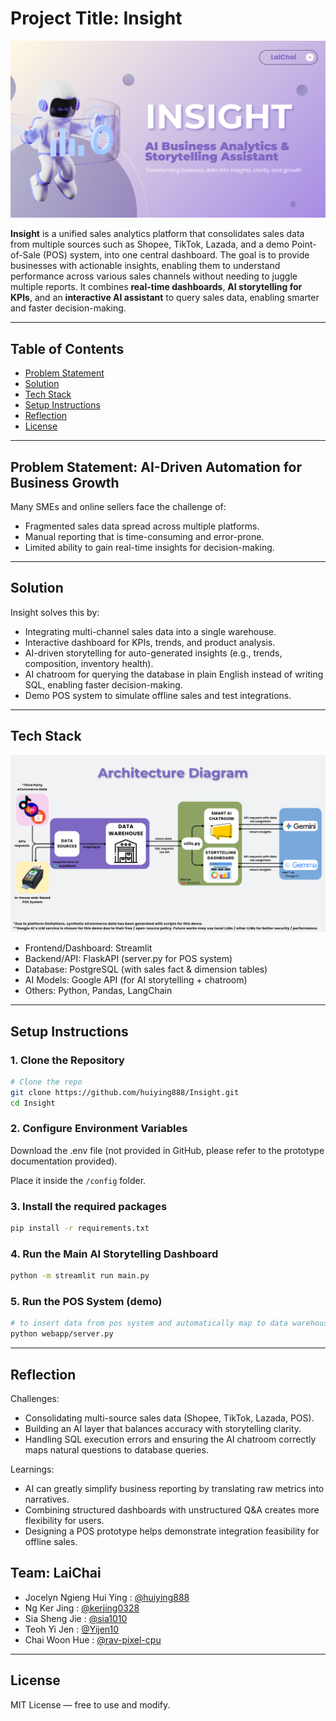 # Project Title: Insight 

![Insight](assets/1.png)

**Insight** is a unified sales analytics platform that consolidates sales data from multiple sources such as Shopee, TikTok, Lazada, and a demo Point-of-Sale (POS) system, into one central dashboard.
The goal is to provide businesses with actionable insights, enabling them to understand performance across various sales channels without needing to juggle multiple reports. 
It combines **real-time dashboards**, **AI storytelling for KPIs**, and an **interactive AI assistant** to query sales data, enabling smarter and faster decision-making.

---
## Table of Contents

- [Problem Statement](#problem-statement-ai-driven-automation-for-business-growth)
- [Solution](#solution)
- [Tech Stack](#tech-stack)
- [Setup Instructions](#setup-instructions)
- [Reflection](#reflection)
- [License](#license)

---
## Problem Statement: AI-Driven Automation for Business Growth
Many SMEs and online sellers face the challenge of:
- Fragmented sales data spread across multiple platforms.
- Manual reporting that is time-consuming and error-prone.
- Limited ability to gain real-time insights for decision-making.
  
---

## Solution
Insight solves this by:
- Integrating multi-channel sales data into a single warehouse.
- Interactive dashboard for KPIs, trends, and product analysis.
- AI-driven storytelling for auto-generated insights (e.g., trends, composition, inventory health).
- AI chatroom for querying the database in plain English instead of writing SQL, enabling faster decision-making.
- Demo POS system to simulate offline sales and test integrations.


---

## Tech Stack

![Insight](assets/9.png)

- Frontend/Dashboard: Streamlit
- Backend/API: FlaskAPI (server.py for POS system)
- Database: PostgreSQL (with sales fact & dimension tables)
- AI Models: Google API (for AI storytelling + chatroom)
- Others: Python, Pandas, LangChain

---

## Setup Instructions
### 1. Clone the Repository
```bash
# Clone the repo
git clone https://github.com/huiying888/Insight.git
cd Insight
```
### 2. Configure Environment Variables
Download the .env file (not provided in GitHub, please refer to the prototype documentation provided).

Place it inside the `/config` folder.

### 3. Install the required packages
```bash
pip install -r requirements.txt
```
### 4. Run the Main AI Storytelling Dashboard 
```bash
python -m streamlit run main.py
```
### 5. Run the POS System (demo)
```bash
# to insert data from pos system and automatically map to data warehouse
python webapp/server.py
```

---

## Reflection
Challenges:
- Consolidating multi-source sales data (Shopee, TikTok, Lazada, POS).
- Building an AI layer that balances accuracy with storytelling clarity.
- Handling SQL execution errors and ensuring the AI chatroom correctly maps natural questions to database queries.

Learnings:
- AI can greatly simplify business reporting by translating raw metrics into narratives.
- Combining structured dashboards with unstructured Q&A creates more flexibility for users.
- Designing a POS prototype helps demonstrate integration feasibility for offline sales.


## Team: LaiChai

- Jocelyn Ngieng Hui Ying : [@huiying888](https://github.com/huiying888)
- Ng Ker Jing : [@kerjing0328](https://github.com/kerjing0328)
- Sia Sheng Jie : [@sia1010](https://github.com/sia1010)
- Teoh Yi Jen : [@Yijen10](https://github.com/Yijen10)
- Chai Woon Hue : [@rav-pixel-cpu](https://github.com/rav-pixel-cpu)

---

## License
MIT License — free to use and modify.
